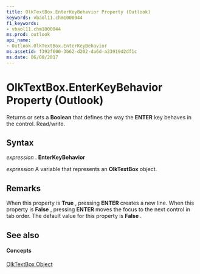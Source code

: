 ```yaml
---
title: OlkTextBox.EnterKeyBehavior Property (Outlook)
keywords: vbaol11.chm1000044
f1_keywords:
- vbaol11.chm1000044
ms.prod: outlook
api_name:
- Outlook.OlkTextBox.EnterKeyBehavior
ms.assetid: f392f600-3b62-d202-da6d-a23919d2df1c
ms.date: 06/08/2017
---
```



# OlkTextBox.EnterKeyBehavior Property (Outlook)

Returns or sets a  **Boolean** that defines the way the **ENTER** key behaves in the control. Read/write.


## Syntax

 _expression_ . **EnterKeyBehavior**

 _expression_ A variable that represents an **OlkTextBox** object.


## Remarks

When this property is  **True** , pressing **ENTER** creates a new line. When this property is **False** , pressing **ENTER** moves the focus to the next control in tab order. The default value for this property is **False** .


## See also


#### Concepts


[OlkTextBox Object](Outlook.OlkTextBox.md)


